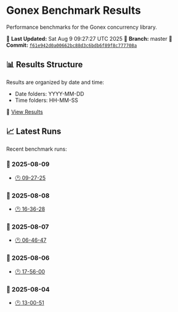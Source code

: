 # Gonex Benchmark Results

Performance benchmarks for the Gonex concurrency library.

📅 **Last Updated:** Sat Aug  9 09:27:27 UTC 2025
🌟 **Branch:** master
🔗 **Commit:** [`f61e942d0a00662bc88d3c6bdb6f89f8c777708a`](https://github.com/thutasann/gonex/commit/f61e942d0a00662bc88d3c6bdb6f89f8c777708a)

## 📊 Results Structure

Results are organized by date and time:
- Date folders: YYYY-MM-DD
- Time folders: HH-MM-SS

📁 [View Results](./results/)

## 📈 Latest Runs

Recent benchmark runs:

### 📅 2025-08-09
- [🕐 09-27-25](./results/2025-08-09/09-27-25/)

### 📅 2025-08-08
- [🕐 16-36-28](./results/2025-08-08/16-36-28/)

### 📅 2025-08-07
- [🕐 06-46-47](./results/2025-08-07/06-46-47/)

### 📅 2025-08-06
- [🕐 17-56-00](./results/2025-08-06/17-56-00/)

### 📅 2025-08-04
- [🕐 13-00-51](./results/2025-08-04/13-00-51/)


